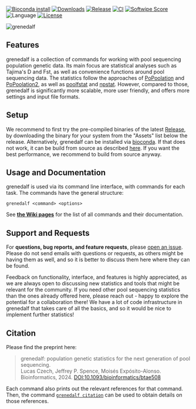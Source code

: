 [![Bioconda install](https://img.shields.io/conda/vn/bioconda/grenedalf)](https://anaconda.org/bioconda/grenedalf)
[![Downloads](https://img.shields.io/conda/dn/bioconda/grenedalf)](https://anaconda.org/bioconda/grenedalf)
[![Release](https://img.shields.io/github/v/release/lczech/grenedalf.svg)](https://github.com/lczech/grenedalf/releases)
[![CI](https://github.com/lczech/grenedalf/workflows/CI/badge.svg?branch=master)](https://github.com/lczech/grenedalf/actions)
[![Softwipe Score](https://img.shields.io/badge/softwipe-9.0/10.0-blue)](https://github.com/adrianzap/softwipe/wiki/Code-Quality-Benchmark)
![Language](https://img.shields.io/badge/language-C%2B%2B11-lightgrey.svg)
[![License](https://img.shields.io/badge/license-GPLv3-blue.svg)](http://www.gnu.org/licenses/gpl.html)
<!-- [![Platforms](https://img.shields.io/conda/pn/bioconda/grenedalf)](https://anaconda.org/bioconda/grenedalf) -->
<!-- [![DOI](https://img.shields.io/badge/doi-10.1093%2Fbioinformatics%2Fbtaa070-blue)](https://doi.org/10.1093/bioinformatics/btaa070) -->
<!-- [![Build Status](https://travis-ci.org/lczech/grenedalf.svg?branch=master)](https://travis-ci.org/lczech/grenedalf) -->

![grenedalf](/doc/logo/grenedalf.png?raw=true "grenedalf")


Features
-------------------

grenedalf is a collection of commands for working with pool sequencing population genetic data.
Its main focus are statistical analyses such as Tajima's D and Fst, as well as convenience functions around pool sequencing data.
The statistics follow the approaches of [PoPoolation](https://sourceforge.net/projects/popoolation/)
and [PoPoolation2](https://sourceforge.net/projects/popoolation2/),
as well as [poolfstat](https://cran.r-project.org/web/packages/poolfstat/index.html)
and [npstat](https://github.com/lucaferretti/npstat). However, compared to those, grenedalf
is significantly more scalable, more user friendly, and offers more settings and input file formats.


Setup
-------------------

We recommend to first try the pre-compiled binaries of the latest [Release](https://github.com/lczech/grenedalf/releases), by downloading the binary for your system from the "Assets" list below the release. Alternatively, grenedalf can be installed via [bioconda](https://anaconda.org/bioconda/grenedalf). If that does not work, it can be build from source as described [here](https://github.com/lczech/grenedalf/wiki/Setup). If you want the best performance, we recommend to build from source anyway.


Usage and Documentation
-------------------

grenedalf is used via its command line interface, with commands for each task.
The commands have the general structure:
<!-- grenedalf <module> <subcommand> <options> -->

    grenedalf <command> <options>

See [**the Wiki pages**](https://github.com/lczech/grenedalf/wiki) for the list of all commands and their documentation.

<!-- # grenedalf
Genome Analyses of Differential Allele Frequencies -->


Support and Requests
-------------------

For **questions, bug reports, and feature requests**, please [open an issue](https://github.com/lczech/grenepipe/issues). Please do not send emails with questions or requests, as others might be having them as well, and so it is better to discuss them here where they can be found.

Feedback on functionality, interface, and features is highly appreciated, as we are always open to discussing new statistics and tools that might be relevant for the community. If you need other pool sequencing statistics than the ones already offered here, please reach out - happy to explore the potential for a collaboration there! We have a lot of code infrastructure in grenedalf that takes care of all the basics, and so it would be nice to implement further statistics!


Citation
-------------------

Please find the preprint here:

> grenedalf: population genetic statistics for the next generation of pool sequencing.<br />
> Lucas Czech, Jeffrey P. Spence, Moisés Expósito-Alonso.<br />
> Bioinformatics, 2024. [DOI:10.1093/bioinformatics/btae508](https://doi.org/10.1093/bioinformatics/btae508)

Each command also prints out the relevant references for that command. Then, the command [`grenedalf citation`](https://github.com/lczech/grenedalf/wiki/Subcommand:-citation) can be used to obtain details on those references.
